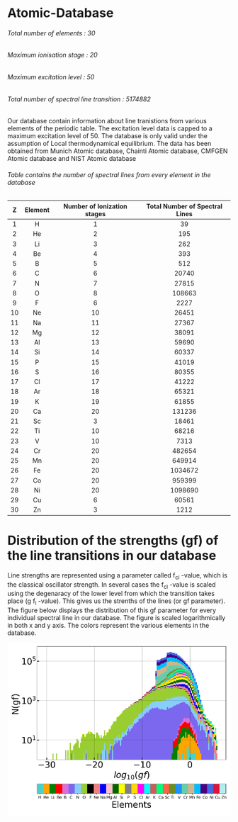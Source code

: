# Atomic-Database 

###### Total number of elements : 30
###### Maximum ionisation stage : 20
###### Maximum excitation level :  50
###### Total number of spectral line transition : 5174882

Our database contain information about line tranistions from various elements of the periodic table. The excitation level data is capped to a maximum excitation level of 50. The database is only valid under the assumption of Local thermodynamical equilibrium. The data has been obtained from Munich Atomic database, Chainti Atomic database, CMFGEN Atomic database and NIST Atomic database

###### Table contains the number of spectral lines from every element in the database


 Z | Element | Number of Ionization stages | Total Number of Spectral Lines
 :--:|:-------:|:---------------------------:|:------------------------------:
 1 |    H    |           1                 |               39
 2 |   He    |           2                 |              195
 3 |   Li    |           3                 |              262
 4 |   Be    |           4                 |              393
 5 |    B    |           5                 |              512
 6 |    C    |           6                 |            20740
 7 |    N    |           7                 |            27815
 8 |    O    |           8                 |           108663
 9 |    F    |           6                 |             2227
10 |   Ne    |          10                 |            26451
11 |   Na    |          11                 |            27367
12 |   Mg    |          12                 |            38091
13 |   Al    |          13                 |            59690
14 |   Si    |          14                 |            60337
15 |    P    |          15                 |            41019
16 |    S    |          16                 |            80355
17 |   Cl    |          17                 |            41222
18 |   Ar    |          18                 |            65321
19 |    K    |          19                 |            61855
20 |   Ca    |          20                 |           131236
21 |   Sc    |           3                 |            18461
22 |   Ti    |          10                 |            68216
23 |    V    |          10                 |             7313
24 |   Cr    |          20                 |           482654
25 |   Mn    |          20                 |           649914
26 |   Fe    |          20                 |          1034672
27 |   Co    |          20                 |           959399
28 |   Ni    |          20                 |          1098690
29 |   Cu    |           6                 |            60561
30 |   Zn    |           3                 |             1212

# Distribution of the strengths (gf) of the line transitions in our database

Line strengths are represented using a parameter called f<sub>cl</sub> -value, which is the classical oscillator strength. In several cases the f<sub>cl</sub> -value is scaled using the degenaracy of the lower level from which the transition takes place (g f<sub>l</sub> -value). This gives us the strenths of the lines (or gf parameter). The figure below displays the distribution of this gf parameter for every individual spectral line in our database. The figure is scaled logarithmically in both x and y axis. The colors represent the various elements in the database.


![Screenshot](Gf_elementwise_new.png)

